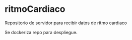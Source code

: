 # ritmoCardiaco
Repositorio de servidor para recibir datos de ritmo cardiaco 

Se dockeriza repo para despliegue.
